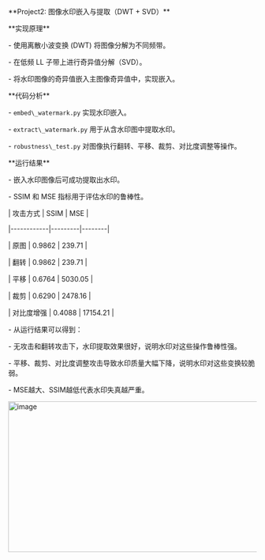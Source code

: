 \*\*Project2: 图像水印嵌入与提取（DWT + SVD）\*\*



\*\*实现原理\*\*



\- 使用离散小波变换 (DWT) 将图像分解为不同频带。

\- 在低频 LL 子带上进行奇异值分解（SVD）。

\- 将水印图像的奇异值嵌入主图像奇异值中，实现嵌入。



\*\*代码分析\*\*



\- `embed\_watermark.py` 实现水印嵌入。

\- `extract\_watermark.py` 用于从含水印图中提取水印。

\- `robustness\_test.py` 对图像执行翻转、平移、裁剪、对比度调整等操作。



\*\*运行结果\*\*



\- 嵌入水印图像后可成功提取出水印。

\- SSIM 和 MSE 指标用于评估水印的鲁棒性。



| 攻击方式   | SSIM    | MSE    |

|------------|---------|--------|

| 原图       | 0.9862    | 239.71   |

| 翻转       | 0.9862    | 239.71   |

| 平移       | 0.6764    | 5030.05   |

| 裁剪       | 0.6290    | 2478.16   |

| 对比度增强 | 0.4088    | 17154.21   |

\- 从运行结果可以得到：

\- 无攻击和翻转攻击下，水印提取效果很好，说明水印对这些操作鲁棒性强。

\- 平移、裁剪、对比度调整攻击导致水印质量大幅下降，说明水印对这些变换较脆弱。

\- MSE越大、SSIM越低代表水印失真越严重。

<img width="906" height="305" alt="image" src="https://github.com/user-attachments/assets/b1323f06-de73-4a7a-b546-10d507e6c04c" />
